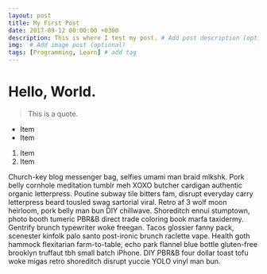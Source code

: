 ```yaml
---
layout: post
title: My First Post
date: 2017-09-12 00:00:00 +0300
description: This is where I test my post. # Add post description (optional)
img:  # Add image post (optional)
tags: [Programming, Learn] # add tag
---
```

# Hello, World. 
>This is a quote. 
* Item
* Item
1. Item
2. Item

Church-key blog messenger bag, selfies umami man braid mlkshk. Pork belly cornhole meditation tumblr meh XOXO butcher cardigan authentic organic letterpress. Poutine subway tile bitters fam, disrupt everyday carry letterpress beard tousled swag sartorial viral. Retro af 3 wolf moon heirloom, pork belly man bun DIY chillwave. Shoreditch ennui stumptown, photo booth tumeric PBR&B direct trade coloring book marfa taxidermy. Gentrify brunch typewriter woke freegan. Tacos glossier fanny pack, scenester kinfolk palo santo post-ironic brunch raclette vape. Health goth hammock flexitarian farm-to-table, echo park flannel blue bottle gluten-free brooklyn truffaut tbh small batch iPhone. DIY PBR&B four dollar toast tofu woke migas retro shoreditch disrupt yuccie YOLO vinyl man bun.
